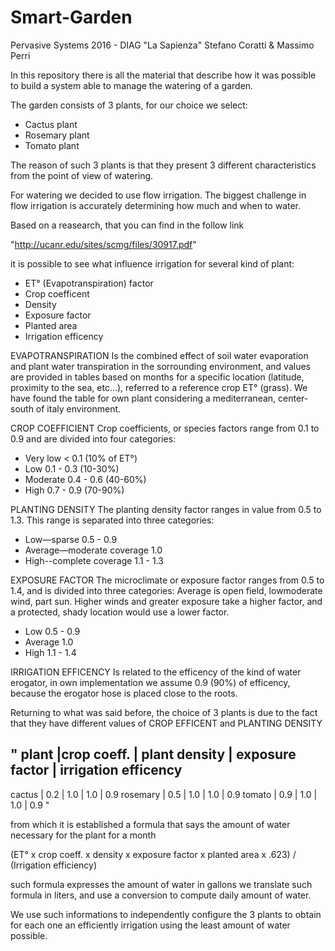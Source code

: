 # Smart-Garden
Pervasive Systems 2016 - DIAG "La Sapienza"
Stefano Coratti & Massimo Perri

In this repository there is all the material that describe how it was possible to build a system able to manage the watering of a garden.

The garden consists of 3 plants, for our choice we select:
 - Cactus plant
 - Rosemary plant
 - Tomato plant

The reason of such 3 plants is that they present 3 different characteristics from the point of view of watering.

For watering we decided to use flow irrigation. 
The biggest challenge in flow irrigation is accurately determining how much and when to water.

Based on a reasearch, that you can find in the follow link 

  "http://ucanr.edu/sites/scmg/files/30917.pdf" 
  
it is possible to see what influence irrigation for several kind of plant:
  - ET° (Evapotranspiration) factor
  - Crop coefficent
  - Density
  - Exposure factor
  - Planted area
  - Irrigation efficency
 
EVAPOTRANSPIRATION
Is the combined effect of soil water evaporation and plant water transpiration in the sorrounding environment, and values 
are provided in tables based on months for a specific location (latitude, proximity to the sea, etc...), referred 
to a reference crop ET° (grass).
We have found the table for own plant considering a mediterranean, center-south of italy environment.  

CROP COEFFICIENT
Crop coefficients, or species factors range from 0.1 to 0.9 and are
divided into four categories:
  - Very low      < 0.1 (10% of ET°)
  - Low       0.1 - 0.3 (10-30%)
  - Moderate  0.4 - 0.6 (40-60%)
  - High      0.7 - 0.9 (70-90%) 
 
PLANTING DENSITY
The planting density factor ranges in value from 0.5 to 1.3.
This range is separated into three categories:
  - Low—sparse                 0.5 - 0.9
  - Average—moderate coverage  1.0
  - High--complete coverage    1.1 - 1.3  
 
EXPOSURE FACTOR
The microclimate or exposure factor ranges from 0.5 to 1.4, and is divided into three categories: 
Average is open field, lowmoderate wind, part sun. Higher winds and greater exposure take a
higher factor, and a protected, shady location would use a lower factor.
  - Low     0.5 - 0.9
  - Average 1.0
  - High    1.1 - 1.4 
 
IRRIGATION EFFICENCY
Is related to the efficency of the kind of water erogator, in own implementation we assume 0.9 (90%) of efficency,
because the erogator hose is placed close to the roots.
 
Returning to what was said before, the choice of 3 plants is due to the fact that they have different values
of CROP EFFICENT and PLANTING DENSITY

" plant      |crop coeff. | plant density | exposure factor | irrigation efficency
---------------------------------------------------------------------------------
  cactus    |     0.2    |      1.0      |       1.0       |       0.9
  rosemary  |     0.5    |      1.0      |       1.0       |       0.9
  tomato    |     0.9    |      1.0      |       1.0       |       0.9            "

from which it is established a formula that says the amount of water necessary for the plant for a month

  (ET° x crop coeff. x density x exposure factor x planted area x .623) / (Irrigation efficiency)

such formula expresses the amount of water in gallons we translate such formula in liters, 
and use a conversion to compute daily amount of water. 

We use such informations to independently configure the 3 plants to obtain for each one an efficiently irrigation
using the least amount of water possible. 


